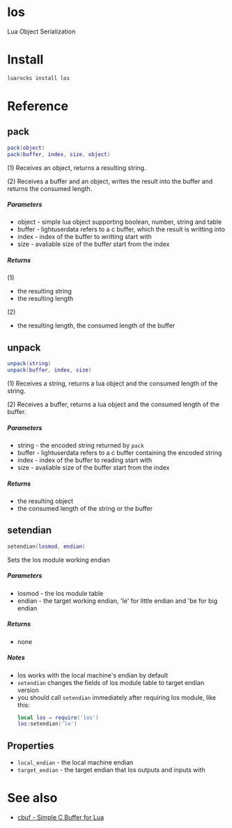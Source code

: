 # los

Lua Object Serialization

# Install

```bash
luarocks install los
```

# Reference

## pack

```Lua
pack(object)
pack(buffer, index, size, object)
```

(1) Receives an object, returns a resulting string.

(2) Receives a buffer and an object, writes the result into the buffer and returns the consumed length.

##### Parameters

- object - simple lua object supporting boolean, number, string and table
- buffer - lightuserdata refers to a c buffer, which the result is writting into
- index - index of the buffer to writting start with
- size - avaliable size of the buffer start from the index

##### Returns

(1)
- the resulting string
- the resulting length

(2)
- the resulting length, the consumed length of the buffer

## unpack

```Lua
unpack(string)
unpack(buffer, index, size)
```

(1) Receives a string, returns a lua object and the consumed length of the string.

(2) Receives a buffer, returns a lua object and the consumed length of the buffer.

##### Parameters

- string - the encoded string returned by `pack`
- buffer - lightuserdata refers to a c buffer containing the encoded string
- index - index of the buffer to reading start with
- size - avaliable size of the buffer start from the index

##### Returns

- the resulting object
- the consumed length of the string or the buffer

## setendian
```Lua
setendian(losmod, endian)
```

Sets the los module working endian

##### Parameters

- losmod - the los module table
- endian - the target working endian, 'le' for little endian and 'be for big endian

##### Returns

- none

##### Notes

- los works with the local machine's endian by default
- `setendian` changes the fields of los module table to target endian version
- you should call `setendian` immediately after requiring los module, like this:
  ```Lua
  local los = require('los')
  los:setendian('le')
  ```

## Properties

- `local_endian` - the local machine endian
- `target_endian` - the target endian that los outputs and inputs with

# See also

- [cbuf - Simple C Buffer for Lua](https://github.com/lengbing/cbuf)
